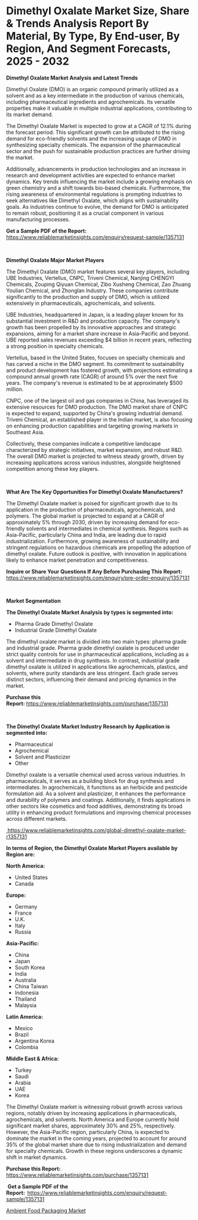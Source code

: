 <p><h1>Dimethyl Oxalate Market Size, Share & Trends Analysis Report By Material, By Type, By End-user, By Region, And Segment Forecasts, 2025 - 2032</h1></p><p><strong>Dimethyl Oxalate Market Analysis and Latest Trends</strong></p>
<p><p>Dimethyl Oxalate (DMO) is an organic compound primarily utilized as a solvent and as a key intermediate in the production of various chemicals, including pharmaceutical ingredients and agrochemicals. Its versatile properties make it valuable in multiple industrial applications, contributing to its market demand.</p><p>The Dimethyl Oxalate Market is expected to grow at a CAGR of 12.1% during the forecast period. This significant growth can be attributed to the rising demand for eco-friendly solvents and the increasing usage of DMO in synthesizing specialty chemicals. The expansion of the pharmaceutical sector and the push for sustainable production practices are further driving the market. </p><p>Additionally, advancements in production technologies and an increase in research and development activities are expected to enhance market dynamics. Key trends influencing the market include a growing emphasis on green chemistry and a shift towards bio-based chemicals. Furthermore, the rising awareness of environmental regulations is prompting industries to seek alternatives like Dimethyl Oxalate, which aligns with sustainability goals. As industries continue to evolve, the demand for DMO is anticipated to remain robust, positioning it as a crucial component in various manufacturing processes.</p></p>
<p><strong>Get a Sample PDF of the Report:&nbsp;</strong> <a href="https://www.reliablemarketinsights.com/enquiry/request-sample/1357131?utm_campaign=2951&utm_medium=2&utm_source=Github&utm_content=ia&utm_term=31032025&utm_id=dimethyl-oxalate">https://www.reliablemarketinsights.com/enquiry/request-sample/1357131</a></p>
<p>&nbsp;</p>
<p><strong>Dimethyl Oxalate Major Market Players</strong></p>
<p><p>The Dimethyl Oxalate (DMO) market features several key players, including UBE Industries, Vertellus, CNPC, Triveni Chemical, Nanjing CHENGYI Chemicals, Zouping Qiyuan Chemical, Zibo Xusheng Chemical, Zao Zhuang Youlian Chemical, and Zhonglan Industry. These companies contribute significantly to the production and supply of DMO, which is utilized extensively in pharmaceuticals, agrochemicals, and solvents.</p><p>UBE Industries, headquartered in Japan, is a leading player known for its substantial investment in R&D and production capacity. The company's growth has been propelled by its innovative approaches and strategic expansions, aiming for a market share increase in Asia-Pacific and beyond. UBE reported sales revenues exceeding $4 billion in recent years, reflecting a strong position in specialty chemicals.</p><p>Vertellus, based in the United States, focuses on specialty chemicals and has carved a niche in the DMO segment. Its commitment to sustainability and product development has fostered growth, with projections estimating a compound annual growth rate (CAGR) of around 5% over the next five years. The company's revenue is estimated to be at approximately $500 million.</p><p>CNPC, one of the largest oil and gas companies in China, has leveraged its extensive resources for DMO production. The DMO market share of CNPC is expected to expand, supported by China's growing industrial demand. Triveni Chemical, an established player in the Indian market, is also focusing on enhancing production capabilities and targeting growing markets in Southeast Asia.</p><p>Collectively, these companies indicate a competitive landscape characterized by strategic initiatives, market expansion, and robust R&D. The overall DMO market is projected to witness steady growth, driven by increasing applications across various industries, alongside heightened competition among these key players.</p></p>
<p>&nbsp;</p>
<p><strong>What Are The Key Opportunities For Dimethyl Oxalate Manufacturers?</strong></p>
<p><p>The Dimethyl Oxalate market is poised for significant growth due to its application in the production of pharmaceuticals, agrochemicals, and polymers. The global market is projected to expand at a CAGR of approximately 5% through 2030, driven by increasing demand for eco-friendly solvents and intermediates in chemical synthesis. Regions such as Asia-Pacific, particularly China and India, are leading due to rapid industrialization. Furthermore, growing awareness of sustainability and stringent regulations on hazardous chemicals are propelling the adoption of dimethyl oxalate. Future outlook is positive, with innovation in applications likely to enhance market penetration and competitiveness.</p></p>
<p><strong>Inquire or Share Your Questions If Any Before Purchasing This Report:</strong> <a href="https://www.reliablemarketinsights.com/enquiry/pre-order-enquiry/1357131?utm_campaign=2951&utm_medium=2&utm_source=Github&utm_content=ia&utm_term=31032025&utm_id=dimethyl-oxalate">https://www.reliablemarketinsights.com/enquiry/pre-order-enquiry/1357131</a></p>
<p>&nbsp;</p>
<p><strong>Market Segmentation</strong></p>
<p><strong>The Dimethyl Oxalate Market Analysis by types is segmented into:</strong></p>
<p><ul><li>Pharma Grade Dimethyl Oxalate</li><li>Industrial Grade Dimethyl Oxalate</li></ul></p>
<p><p>The dimethyl oxalate market is divided into two main types: pharma grade and industrial grade. Pharma grade dimethyl oxalate is produced under strict quality controls for use in pharmaceutical applications, including as a solvent and intermediate in drug synthesis. In contrast, industrial grade dimethyl oxalate is utilized in applications like agrochemicals, plastics, and solvents, where purity standards are less stringent. Each grade serves distinct sectors, influencing their demand and pricing dynamics in the market.</p></p>
<p><strong>Purchase this Report:&nbsp;</strong><a href="https://www.reliablemarketinsights.com/purchase/1357131?utm_campaign=2951&utm_medium=2&utm_source=Github&utm_content=ia&utm_term=31032025&utm_id=dimethyl-oxalate">https://www.reliablemarketinsights.com/purchase/1357131</a></p>
<p>&nbsp;</p>
<p><strong>The Dimethyl Oxalate Market Industry Research by Application is segmented into:</strong></p>
<p><ul><li>Pharmaceutical</li><li>Agrochemical</li><li>Solvent and Plasticizer</li><li>Other</li></ul></p>
<p><p>Dimethyl oxalate is a versatile chemical used across various industries. In pharmaceuticals, it serves as a building block for drug synthesis and intermediates. In agrochemicals, it functions as an herbicide and pesticide formulation aid. As a solvent and plasticizer, it enhances the performance and durability of polymers and coatings. Additionally, it finds applications in other sectors like cosmetics and food additives, demonstrating its broad utility in enhancing product formulations and improving chemical processes across different markets.</p></p>
<p><a href="https://www.reliablemarketinsights.com/global-dimethyl-oxalate-market-r1357131?utm_campaign=2951&utm_medium=2&utm_source=Github&utm_content=ia&utm_term=31032025&utm_id=dimethyl-oxalate">&nbsp;https://www.reliablemarketinsights.com/global-dimethyl-oxalate-market-r1357131</a></p>
<p><strong>In terms of Region, the Dimethyl Oxalate Market Players available by Region are:</strong></p>
<p>
    <p> <strong> North America: </strong>
        <ul>
            <li>United States</li>
            <li>Canada</li>
        </ul>
        </p> 
    <p> <strong> Europe: </strong>
        <ul>
            <li>Germany</li>
            <li>France</li>
            <li>U.K.</li>
            <li>Italy</li>
            <li>Russia</li>
        </ul>
        </p> 
    <p> <strong> Asia-Pacific: </strong>
        <ul>
            <li>China</li>
            <li>Japan</li>
            <li>South Korea</li>
            <li>India</li>
            <li>Australia</li>
            <li>China Taiwan</li>
            <li>Indonesia</li>
            <li>Thailand</li>
            <li>Malaysia</li>
        </ul>
        </p> 
    <p> <strong> Latin America: </strong>
        <ul>
            <li>Mexico</li>
            <li>Brazil</li>
            <li>Argentina Korea</li>
            <li>Colombia</li>
        </ul>
        </p> 
    <p> <strong> Middle East & Africa: </strong>
        <ul>
            <li>Turkey</li>
            <li>Saudi</li>
            <li>Arabia</li>
            <li>UAE</li>
            <li>Korea</li>
        </ul>
    </p>
    </p>
<p><p>The Dimethyl Oxalate market is witnessing robust growth across various regions, notably driven by increasing applications in pharmaceuticals, agrochemicals, and solvents. North America and Europe currently hold significant market shares, approximately 30% and 25%, respectively. However, the Asia-Pacific region, particularly China, is expected to dominate the market in the coming years, projected to account for around 35% of the global market share due to rising industrialization and demand for specialty chemicals. Growth in these regions underscores a dynamic shift in market dynamics.</p></p>
<p><strong>Purchase this Report: </strong><a href="https://www.reliablemarketinsights.com/purchase/1357131?utm_campaign=2951&utm_medium=2&utm_source=Github&utm_content=ia&utm_term=31032025&utm_id=dimethyl-oxalate">https://www.reliablemarketinsights.com/purchase/1357131</a></p>
<p>&nbsp;<strong>Get a Sample PDF of the Report:&nbsp;&nbsp;</strong><a href="https://www.reliablemarketinsights.com/enquiry/request-sample/1357131?utm_campaign=2951&utm_medium=2&utm_source=Github&utm_content=ia&utm_term=31032025&utm_id=dimethyl-oxalate">https://www.reliablemarketinsights.com/enquiry/request-sample/1357131</a></p>
<p><strong></strong></p>
<p><p><a href="https://github.com/hannajuana198484/Market-Research-Report-List-1/blob/main/ambient-food-packaging-market.md?utm_campaign=2951&utm_medium=2&utm_source=Github&utm_content=ia&utm_term=31032025&utm_id=dimethyl-oxalate">Ambient Food Packaging Market</a></p></p>